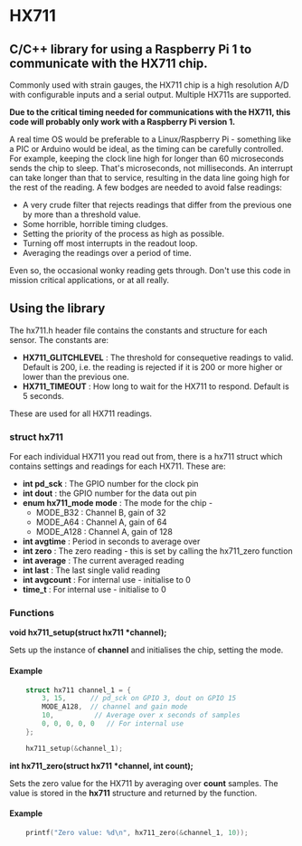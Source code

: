 # HX711
## C/C++ library for using a Raspberry Pi 1 to communicate with the HX711 chip.

Commonly used with strain gauges, the HX711 chip is a high resolution A/D with configurable inputs and a serial output. Multiple HX711s are supported.

**Due to the critical timing needed for communications with the HX711, this code will probably only work with a Raspberry Pi version 1.**

A real time OS would be preferable to a Linux/Raspberry Pi - something like a PIC or Arduino would be ideal, as the timing can be carefully controlled. For example, keeping the clock line high for longer than 60 microseconds sends the chip to sleep. That's microseconds, not milliseconds. An interrupt can take longer than that to service, resulting in the data line going high for the rest of the reading. A few bodges are needed to avoid false readings:

* A very crude filter that rejects readings that differ from the previous one by more than a threshold value.
* Some horrible, horrible timing cludges.
* Setting the priority of the process as high as possible.
* Turning off most interrupts in the readout loop.
* Averaging the readings over a period of time.

Even so, the occasional wonky reading gets through. Don't use this code in mission critical applications, or at all really. 

## Using the library

The hx711.h header file contains the constants and structure for each sensor. The constants are:

* **HX711_GLITCHLEVEL** : The threshold for consequetive readings to valid. Default is 200, i.e. the reading is rejected if it is 200 or more higher or lower than the previous one.
* **HX711_TIMEOUT** : How long to wait for the HX711 to respond. Default is 5 seconds.

These are used for all HX711 readings.

### struct hx711

For each individual HX711 you read out from, there is a hx711 struct which contains settings and readings for each HX711. These are:

* **int pd_sck** : The GPIO number for the clock pin
* **int dout** : the GPIO number for the data out pin 
* **enum hx711_mode mode** : The mode for the chip -
  * MODE_B32 : Channel B, gain of 32
  * MODE_A64 : Channel A, gain of 64
  * MODE_A128 : Channel A, gain of 128
* **int avgtime** : Period in seconds to average over
* **int zero** : The zero reading - this is set by calling the hx711_zero function
* **int average** : The current averaged reading
* **int last** : The last single valid reading
* **int avgcount** : For internal use - initialise to 0
* **time_t** : For internal use - initialise to 0

### Functions

**void hx711_setup(struct hx711 \*channel);** 

Sets up the instance of **channel** and initialises the chip, setting the mode.

#### Example
```C
    struct hx711 channel_1 = {
        3, 15,      // pd_sck on GPIO 3, dout on GPIO 15
        MODE_A128,  // channel and gain mode
        10,          // Average over x seconds of samples
        0, 0, 0, 0, 0   // For internal use
    };

    hx711_setup(&channel_1);
```

**int hx711_zero(struct hx711 \*channel, int count);**

Sets the zero value for the HX711 by averaging over **count** samples. The value is stored in the **hx711** structure and returned by the function.

#### Example
```C
    printf("Zero value: %d\n", hx711_zero(&channel_1, 10));
```

